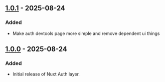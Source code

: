 ## [1.0.1] - 2025-08-24

### Added

-   Make auth devtools page more simple and remove dependent ui things

## [1.0.0] - 2025-08-24

### Added

-   Initial release of Nuxt Auth layer.

[1.0.1]: https://github.com/Byeto-Company/nuxt-auth-layer/releases/tag/v1.0.1
[1.0.0]: https://github.com/Byeto-Company/nuxt-auth-layer/releases/tag/v1.0.0
